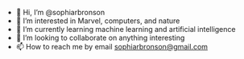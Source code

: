 - 👋 Hi, I’m @sophiarbronson
- 👀 I’m interested in Marvel, computers, and nature
- 🌱 I’m currently learning machine learning and artificial intelligence
- 💞️ I’m looking to collaborate on anything interesting
- 📫 How to reach me by email sophiarbronson@gmail.com

<!---
sophiarbronson/sophiarbronson is a ✨ special ✨ repository because its `README.md` (this file) appears on your GitHub profile.
You can click the Preview link to take a look at your changes.
--->
